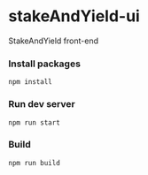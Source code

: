 # stakeAndYield-ui

StakeAndYield front-end

### Install packages

`npm install`

### Run dev server

`npm run start`

### Build

`npm run build`
